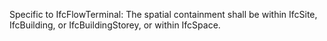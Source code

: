 Specific to IfcFlowTerminal: The spatial containment shall be within IfcSite, IfcBuilding, or IfcBuildingStorey, or within IfcSpace.
